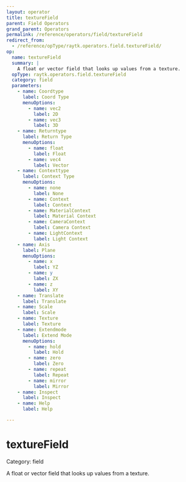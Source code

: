 ```yaml
---
layout: operator
title: textureField
parent: Field Operators
grand_parent: Operators
permalink: /reference/operators/field/textureField
redirect_from:
  - /reference/opType/raytk.operators.field.textureField/
op:
  name: textureField
  summary: |
    A float or vector field that looks up values from a texture.
  opType: raytk.operators.field.textureField
  category: field
  parameters:
    - name: Coordtype
      label: Coord Type
      menuOptions:
        - name: vec2
          label: 2D
        - name: vec3
          label: 3D
    - name: Returntype
      label: Return Type
      menuOptions:
        - name: float
          label: Float
        - name: vec4
          label: Vector
    - name: Contexttype
      label: Context Type
      menuOptions:
        - name: none
          label: None
        - name: Context
          label: Context
        - name: MaterialContext
          label: Material Context
        - name: CameraContext
          label: Camera Context
        - name: LightContext
          label: Light Context
    - name: Axis
      label: Plane
      menuOptions:
        - name: x
          label: YZ
        - name: y
          label: ZX
        - name: z
          label: XY
    - name: Translate
      label: Translate
    - name: Scale
      label: Scale
    - name: Texture
      label: Texture
    - name: Extendmode
      label: Extend Mode
      menuOptions:
        - name: hold
          label: Hold
        - name: zero
          label: Zero
        - name: repeat
          label: Repeat
        - name: mirror
          label: Mirror
    - name: Inspect
      label: Inspect
    - name: Help
      label: Help

---
```


# textureField

Category: field



A float or vector field that looks up values from a texture.